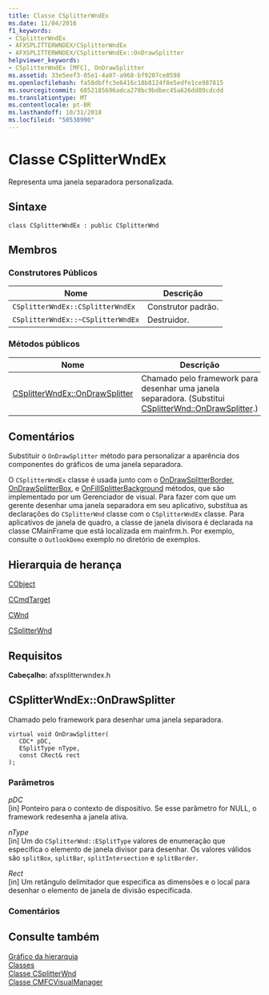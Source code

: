 ```yaml
---
title: Classe CSplitterWndEx
ms.date: 11/04/2016
f1_keywords:
- CSplitterWndEx
- AFXSPLITTERWNDEX/CSplitterWndEx
- AFXSPLITTERWNDEX/CSplitterWndEx::OnDrawSplitter
helpviewer_keywords:
- CSplitterWndEx [MFC], OnDrawSplitter
ms.assetid: 33e5eef3-05e1-4a07-a968-bf9207ce8598
ms.openlocfilehash: fa58dbffc3e6416c18b8124f8e5edfe1ce987815
ms.sourcegitcommit: 6052185696adca270bc9bdbec45a626dd89cdcdd
ms.translationtype: MT
ms.contentlocale: pt-BR
ms.lasthandoff: 10/31/2018
ms.locfileid: "50538990"
---
```

# <a name="csplitterwndex-class"></a>Classe CSplitterWndEx

Representa uma janela separadora personalizada.

## <a name="syntax"></a>Sintaxe

```
class CSplitterWndEx : public CSplitterWnd
```

## <a name="members"></a>Membros

### <a name="public-constructors"></a>Construtores Públicos

|Nome|Descrição|
|----------|-----------------|
|`CSplitterWndEx::CSplitterWndEx`|Construtor padrão.|
|`CSplitterWndEx::~CSplitterWndEx`|Destruidor.|

### <a name="public-methods"></a>Métodos públicos

|Nome|Descrição|
|----------|-----------------|
|[CSplitterWndEx::OnDrawSplitter](#ondrawsplitter)|Chamado pelo framework para desenhar uma janela separadora. (Substitui [CSplitterWnd::OnDrawSplitter](csplitterwnd-class.md#ondrawsplitter).)|

## <a name="remarks"></a>Comentários

Substituir o `OnDrawSplitter` método para personalizar a aparência dos componentes do gráficos de uma janela separadora.

O `CSplitterWndEx` classe é usada junto com o [OnDrawSplitterBorder](cmfcvisualmanager-class.md#ondrawsplitterborder), [OnDrawSplitterBox](cmfcvisualmanager-class.md#ondrawsplitterbox), e [OnFillSplitterBackground](cmfcvisualmanager-class.md#onfillsplitterbackground) métodos, que são implementado por um Gerenciador de visual. Para fazer com que um gerente desenhar uma janela separadora em seu aplicativo, substitua as declarações do `CSplitterWnd` classe com o `CSplitterWndEx` classe. Para aplicativos de janela de quadro, a classe de janela divisora é declarada na classe CMainFrame que está localizada em mainfrm.h. Por exemplo, consulte o `OutlookDemo` exemplo no diretório de exemplos.

## <a name="inheritance-hierarchy"></a>Hierarquia de herança

[CObject](cobject-class.md)

[CCmdTarget](ccmdtarget-class.md)

[CWnd](cwnd-class.md)

[CSplitterWnd](csplitterwnd-class.md)

## <a name="requirements"></a>Requisitos

**Cabeçalho:** afxsplitterwndex.h

##  <a name="ondrawsplitter"></a>  CSplitterWndEx::OnDrawSplitter

Chamado pelo framework para desenhar uma janela separadora.

```
virtual void OnDrawSplitter(
   CDC* pDC,
   ESplitType nType,
   const CRect& rect
);
```

### <a name="parameters"></a>Parâmetros

*pDC*<br/>
[in] Ponteiro para o contexto de dispositivo. Se esse parâmetro for NULL, o framework redesenha a janela ativa.

*nType*<br/>
[in] Um do `CSplitterWnd::ESplitType` valores de enumeração que especifica o elemento de janela divisor para desenhar. Os valores válidos são `splitBox`, `splitBar`, `splitIntersection` e `splitBorder`.

*Rect*<br/>
[in] Um retângulo delimitador que especifica as dimensões e o local para desenhar o elemento de janela de divisão especificada.

### <a name="remarks"></a>Comentários

## <a name="see-also"></a>Consulte também

[Gráfico da hierarquia](../hierarchy-chart.md)<br/>
[Classes](mfc-classes.md)<br/>
[Classe CSplitterWnd](csplitterwnd-class.md)<br/>
[Classe CMFCVisualManager](cmfcvisualmanager-class.md)
